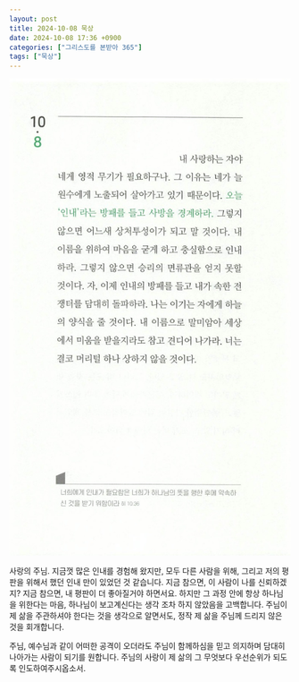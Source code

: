 ```yaml
---
layout: post
title: 2024-10-08 묵상
date: 2024-10-08 17:36 +0900
categories: ["그리스도를 본받아 365"]
tags: ["묵상"]
---
```


![315.jpeg](../assets/img/imitating-christ-365/315.jpeg)

사랑의 주님.
지금껏 많은 인내를 경험해 왔지만,
모두 다른 사람을 위해, 그리고 저의 평판을 위해서 했던 인내 만이 있었던 것 같습니다.
지금 참으면, 이 사람이 나를 신뢰하겠지? 지금 참으면, 내 평판이 더 좋아질거야 하면서요.
하지만 그 과정 안에 항상 하나님을 위한다는 마음, 하나님이 보고계신다는 생각 조차 하지 않았음을 고백합니다.
주님이 제 삶을 주관하셔야 한다는 것을 생각으로 알면서도,
정작 제 삶을 주님께 드리지 않은 것을 회개합니다.

주님, 예수님과 같이 어떠한 공격이 오더라도
주님이 함께하심을 믿고 의지하며 담대히 나아가는 사람이 되기를 원합니다.
주님의 사랑이 제 삶의 그 무엇보다 우선순위가 되도록 인도하여주시옵소서.
